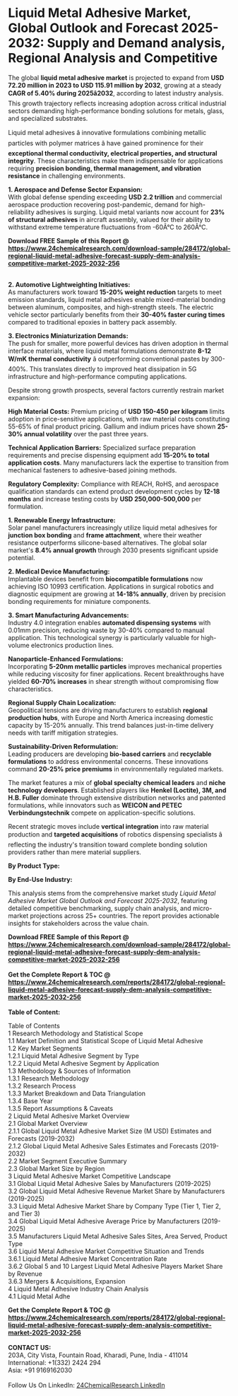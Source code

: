 <h1>Liquid Metal Adhesive Market, Global Outlook and Forecast 2025-2032: Supply and Demand analysis, Regional Analysis and Competitive</h1><p>The global <strong>liquid metal adhesive market</strong> is projected to expand from <strong>USD 72.20 million in 2023 to USD 115.91 million by 2032</strong>, growing at a steady <strong>CAGR of 5.40% during 2025â2032</strong>, according to latest industry analysis. This growth trajectory reflects increasing adoption across critical industrial sectors demanding high-performance bonding solutions for metals, glass, and specialized substrates.</p><p>Liquid metal adhesives â innovative formulations combining metallic particles with polymer matrices â have gained prominence for their <strong>exceptional thermal conductivity, electrical properties, and structural integrity</strong>. These characteristics make them indispensable for applications requiring <strong>precision bonding, thermal management, and vibration resistance</strong> in challenging environments.</p><p><strong>1. Aerospace and Defense Sector Expansion:</strong><br>
With global defense spending exceeding <strong>USD 2.2 trillion</strong> and commercial aerospace production recovering post-pandemic, demand for high-reliability adhesives is surging. Liquid metal variants now account for <strong>23% of structural adhesives</strong> in aircraft assembly, valued for their ability to withstand extreme temperature fluctuations from -60Â°C to 260Â°C.</p><div><b>Download FREE Sample of this Report @ 
            <a href="https://www.24chemicalresearch.com/download-sample/284172/global-regional-liquid-metal-adhesive-forecast-supply-dem-analysis-competitive-market-2025-2032-256">
            https://www.24chemicalresearch.com/download-sample/284172/global-regional-liquid-metal-adhesive-forecast-supply-dem-analysis-competitive-market-2025-2032-256</a></b></div><br><p><strong>2. Automotive Lightweighting Initiatives:</strong><br>
As manufacturers work toward <strong>15-20% weight reduction</strong> targets to meet emission standards, liquid metal adhesives enable mixed-material bonding between aluminum, composites, and high-strength steels. The electric vehicle sector particularly benefits from their <strong>30-40% faster curing times</strong> compared to traditional epoxies in battery pack assembly.</p><p><strong>3. Electronics Miniaturization Demands:</strong><br>
The push for smaller, more powerful devices has driven adoption in thermal interface materials, where liquid metal formulations demonstrate <strong>8-12 W/mK thermal conductivity</strong> â outperforming conventional pastes by 300-400%. This translates directly to improved heat dissipation in 5G infrastructure and high-performance computing applications.</p><p>Despite strong growth prospects, several factors currently restrain market expansion:</p><p><strong>High Material Costs:</strong> Premium pricing of <strong>USD 150-450 per kilogram</strong> limits adoption in price-sensitive applications, with raw material costs constituting 55-65% of final product pricing. Gallium and indium prices have shown <strong>25-30% annual volatility</strong> over the past three years.</p><p><strong>Technical Application Barriers:</strong> Specialized surface preparation requirements and precise dispensing equipment add <strong>15-20% to total application costs</strong>. Many manufacturers lack the expertise to transition from mechanical fasteners to adhesive-based joining methods.</p><p><strong>Regulatory Complexity:</strong> Compliance with REACH, RoHS, and aerospace qualification standards can extend product development cycles by <strong>12-18 months</strong> and increase testing costs by <strong>USD 250,000-500,000</strong> per formulation.</p><p><strong>1. Renewable Energy Infrastructure:</strong><br>
Solar panel manufacturers increasingly utilize liquid metal adhesives for <strong>junction box bonding</strong> and <strong>frame attachment</strong>, where their weather resistance outperforms silicone-based alternatives. The global solar market's <strong>8.4% annual growth</strong> through 2030 presents significant upside potential.</p><p><strong>2. Medical Device Manufacturing:</strong><br>
Implantable devices benefit from <strong>biocompatible formulations</strong> now achieving ISO 10993 certification. Applications in surgical robotics and diagnostic equipment are growing at <strong>14-18% annually</strong>, driven by precision bonding requirements for miniature components.</p><p><strong>3. Smart Manufacturing Advancements:</strong><br>
Industry 4.0 integration enables <strong>automated dispensing systems</strong> with 0.01mm precision, reducing waste by 30-40% compared to manual application. This technological synergy is particularly valuable for high-volume electronics production lines.</p><p><strong>Nanoparticle-Enhanced Formulations:</strong><br>
    Incorporating <strong>5-20nm metallic particles</strong> improves mechanical properties while reducing viscosity for finer applications. Recent breakthroughs have yielded <strong>60-70% increases</strong> in shear strength without compromising flow characteristics.</p><p><strong>Regional Supply Chain Localization:</strong><br>
    Geopolitical tensions are driving manufacturers to establish <strong>regional production hubs</strong>, with Europe and North America increasing domestic capacity by 15-20% annually. This trend balances just-in-time delivery needs with tariff mitigation strategies.</p><p><strong>Sustainability-Driven Reformulation:</strong><br>
    Leading producers are developing <strong>bio-based carriers</strong> and <strong>recyclable formulations</strong> to address environmental concerns. These innovations command <strong>20-25% price premiums</strong> in environmentally regulated markets.</p><p>The market features a mix of <strong>global specialty chemical leaders</strong> and <strong>niche technology developers</strong>. Established players like <strong>Henkel (Loctite), 3M, and H.B. Fuller</strong> dominate through extensive distribution networks and patented formulations, while innovators such as <strong>WEICON and PETEC Verbindungstechnik</strong> compete on application-specific solutions.</p><p>Recent strategic moves include <strong>vertical integration</strong> into raw material production and <strong>targeted acquisitions</strong> of robotics dispensing specialists â reflecting the industry's transition toward complete bonding solution providers rather than mere material suppliers.</p><p><strong>By Product Type:</strong></p><p><strong>By End-Use Industry:</strong></p><p>This analysis stems from the comprehensive market study <em>Liquid Metal Adhesive Market Global Outlook and Forecast 2025-2032</em>, featuring detailed competitive benchmarking, supply chain analysis, and micro-market projections across 25+ countries. The report provides actionable insights for stakeholders across the value chain.</p><div><b>Download FREE Sample of this Report @ 
            <a href="https://www.24chemicalresearch.com/download-sample/284172/global-regional-liquid-metal-adhesive-forecast-supply-dem-analysis-competitive-market-2025-2032-256">
            https://www.24chemicalresearch.com/download-sample/284172/global-regional-liquid-metal-adhesive-forecast-supply-dem-analysis-competitive-market-2025-2032-256</a></b></div><br><div><b>Get the Complete Report & TOC @ 
            <a href="https://www.24chemicalresearch.com/reports/284172/global-regional-liquid-metal-adhesive-forecast-supply-dem-analysis-competitive-market-2025-2032-256">
            https://www.24chemicalresearch.com/reports/284172/global-regional-liquid-metal-adhesive-forecast-supply-dem-analysis-competitive-market-2025-2032-256</a></b></div><br>
            <b>Table of Content:</b><p>Table of Contents<br />
1 Research Methodology and Statistical Scope<br />
1.1 Market Definition and Statistical Scope of Liquid Metal Adhesive<br />
1.2 Key Market Segments<br />
1.2.1 Liquid Metal Adhesive Segment by Type<br />
1.2.2 Liquid Metal Adhesive Segment by Application<br />
1.3 Methodology & Sources of Information<br />
1.3.1 Research Methodology<br />
1.3.2 Research Process<br />
1.3.3 Market Breakdown and Data Triangulation<br />
1.3.4 Base Year<br />
1.3.5 Report Assumptions & Caveats<br />
2 Liquid Metal Adhesive Market Overview<br />
2.1 Global Market Overview<br />
2.1.1 Global Liquid Metal Adhesive Market Size (M USD) Estimates and Forecasts (2019-2032)<br />
2.1.2 Global Liquid Metal Adhesive Sales Estimates and Forecasts (2019-2032)<br />
2.2 Market Segment Executive Summary<br />
2.3 Global Market Size by Region<br />
3 Liquid Metal Adhesive Market Competitive Landscape<br />
3.1 Global Liquid Metal Adhesive Sales by Manufacturers (2019-2025)<br />
3.2 Global Liquid Metal Adhesive Revenue Market Share by Manufacturers (2019-2025)<br />
3.3 Liquid Metal Adhesive Market Share by Company Type (Tier 1, Tier 2, and Tier 3)<br />
3.4 Global Liquid Metal Adhesive Average Price by Manufacturers (2019-2025)<br />
3.5 Manufacturers Liquid Metal Adhesive Sales Sites, Area Served, Product Type<br />
3.6 Liquid Metal Adhesive Market Competitive Situation and Trends<br />
3.6.1 Liquid Metal Adhesive Market Concentration Rate<br />
3.6.2 Global 5 and 10 Largest Liquid Metal Adhesive Players Market Share by Revenue<br />
3.6.3 Mergers & Acquisitions, Expansion<br />
4 Liquid Metal Adhesive Industry Chain Analysis<br />
4.1 Liquid Metal Adhe</p><div><b>Get the Complete Report & TOC @ 
            <a href="https://www.24chemicalresearch.com/reports/284172/global-regional-liquid-metal-adhesive-forecast-supply-dem-analysis-competitive-market-2025-2032-256">
            https://www.24chemicalresearch.com/reports/284172/global-regional-liquid-metal-adhesive-forecast-supply-dem-analysis-competitive-market-2025-2032-256</a></b></div><br><b>CONTACT US:</b><br>
            203A, City Vista, Fountain Road, Kharadi, Pune, India - 411014<br>
            International: +1(332) 2424 294<br>
            Asia: +91 9169162030 <br><br>
            Follow Us On LinkedIn: <a href="https://www.linkedin.com/company/24chemicalresearch/">24ChemicalResearch LinkedIn</a>